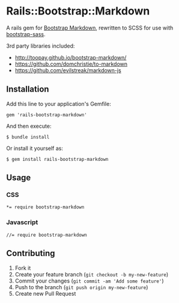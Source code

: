 # Rails::Bootstrap::Markdown

A rails gem for [Bootstrap Markdown](http://toopay.github.io/bootstrap-markdown/), rewritten to SCSS for use with [bootstrap-sass](https://github.com/thomas-mcdonald/bootstrap-sass).

3rd party libraries included:

- http://toopay.github.io/bootstrap-markdown/
- https://github.com/domchristie/to-markdown
- https://github.com/evilstreak/markdown-js

## Installation

Add this line to your application's Gemfile:

    gem 'rails-bootstrap-markdown'

And then execute:

    $ bundle install

Or install it yourself as:

    $ gem install rails-bootstrap-markdown

## Usage

### CSS

```
*= require bootstrap-markdown
```

### Javascript

```
//= require bootstrap-markdown
```

## Contributing

1. Fork it
2. Create your feature branch (`git checkout -b my-new-feature`)
3. Commit your changes (`git commit -am 'Add some feature'`)
4. Push to the branch (`git push origin my-new-feature`)
5. Create new Pull Request
